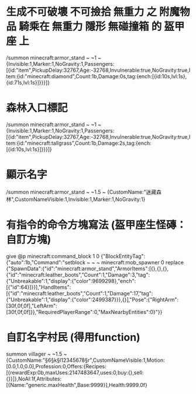 # 生成不可破壞 不可撿拾 無重力 之 附魔物品 騎乘在 無重力 隱形 無碰撞箱 的 盔甲座 上
/summon minecraft:armor_stand ~ ~1 ~ {Invisible:1,Marker:1,NoGravity:1,Passengers:[{id:"item",PickupDelay:32767,Age:-32768,Invulnerable:true,NoGravity:true,Item:{id:"minecraft:diamond",Count:1b,Damage:0s,tag:{ench:[{id:10s,lvl:1s},{id:71s,lvl:1s}]}}}]}

# 森林入口標記
/summon minecraft:armor_stand ~ ~1 ~ {Invisible:1,Marker:1,NoGravity:1,Passengers:[{id:"item",PickupDelay:32767,Age:-32768,Invulnerable:true,NoGravity:true,Item:{id:"minecraft:tallgrass",Count:1b,Damage:2s,tag:{ench:[{id:10s,lvl:1s}]}}}]}

# 顯示名字
/summon minecraft:armor_stand ~ ~1.5 ~ {CustomName:"迷藏森林",CustomNameVisible:1,Invisible:1,Marker:1,NoGravity:1}

# 有指令的命令方塊寫法 (盔甲座生怪磚：自訂方塊)
give @p minecraft:command_block 1 0 {"BlockEntityTag":{"auto":1b,"Command":"setblock ~ ~ ~ minecraft:mob_spawner 0 replace {\"SpawnData\":{\"id\":\"minecraft:armor_stand\",\"ArmorItems\":[{},{},{},{\"id\":\"minecraft:leather_boots\",\"Count\":1,\"Damage\":3,\"tag\":{\"Unbreakable\":1,\"display\":{\"color\":9699298},\"ench\":[{\"id\":64}]}}],\"HandItems\":[{\"id\":\"minecraft:leather_boots\",\"Count\":1,\"Damage\":17,\"tag\":{\"Unbreakable\":1,\"display\":{\"color\":2499387}}},{}],\"Pose\":{\"RightArm\":[30f,0f,0f],\"LeftArm\":[30f,0f,0f]}},\"RequiredPlayerRange\":0,\"MaxNearbyEntities\":0}"}}

# 自訂名字村民 (得用function)
summon villager ~ ~1.5 ~ {CustomName:"§6§k§l12345678§r",CustomNameVisible:1,Motion:[0.0,1.0,0.0],Profession:0,Offers:{Recipes:[{rewardExp:0b,maxUses:2147483647,uses:0,buy:{},sell:{}}]},NoAI:1f,Attributes:[{Name:"generic.maxHealth",Base:9999}],Health:9999.0f}